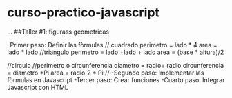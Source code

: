 # curso-practico-javascript
...
##Taller #1: figurass geometricas

-Primer paso: Definir las fòrmulas 
// cuadrado
perimetro = lado * 4
area = lado * lado
//triangulo
perimetro = lado +lado  + lado
area = (base * altura)/2

//circulo
//perimetro o circunferencia
diametro = radio+ radio
circunferencia = diametro *Pi
area = radio`2 * Pi
//
-Segundo paso: Implementar las fòrmulas en Javascript
-Tercer paso: Crear funciones 
-Cuarto paso: Integrar Javascript con HTML
